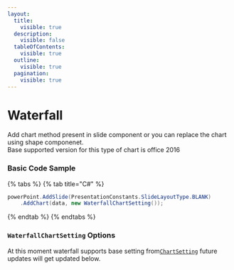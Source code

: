 ```yaml
---
layout:
  title:
    visible: true
  description:
    visible: false
  tableOfContents:
    visible: true
  outline:
    visible: true
  pagination:
    visible: true
---
```


# Waterfall

Add chart method present in slide component or you can replace the chart using shape componenet.\
Base supported version for this type of chart is office 2016&#x20;

### Basic Code Sample

{% tabs %}
{% tab title="C#" %}
```csharp
powerPoint.AddSlide(PresentationConstants.SlideLayoutType.BLANK)
    .AddChart(data, new WaterfallChartSetting());
```
{% endtab %}
{% endtabs %}

### `WaterfallChartSetting` Options

At this moment waterfall supports base setting from[`ChartSetting`](./#chartsetting-options) future updates will get updated below.
